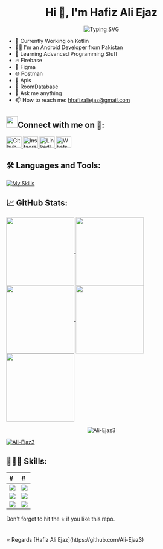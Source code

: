 <h1 align="center">Hi 👋, I'm Hafiz Ali Ejaz</h1>

<div align="center">
  <a href="https://git.io/typing-svg">
    <img src="https://readme-typing-svg.demolab.com?font=Roboto+Slab&weight=500&size=25&duration=4000&pause=500&color=1ABC9C&center=true&vCenter=true&width=665&height=55&lines=Hi+%F0%9F%91%8B%2C+I'm+Hafiz+Ali+Ejaz;%F0%9F%94%AD+I’m+currently+working+on+Kotlin;%F0%9F%8C%B1+Learning+advanced+Programming+Stuff;%E2%9A%A1+Firebase+Postman+MySql;%F0%9F%93%AB+How+to+reach+me%3A+hhafizaliejaz%40gmail.com" alt="Typing SVG" />
  </a>
</div>



- 🔭 Currently Working on Kotlin
- 👨‍💻 I'm an Android Developer from Pakistan
- 🌱 Learning Advanced Programming Stuff
- 🔥 Firebase
- 🚀 Figma
- 🌐 Postman
- 📍 Apis
- 📃 RoomDatabase
- 💬 Ask me anything 
- 📫 How to reach me: hhafizaliejaz@gmail.com






  
  
<h2 align="left" > <img src="https://media.giphy.com/media/iY8CRBdQXODJSCERIr/giphy.gif" width="30" height="30" style="margin-center: 10px;">Connect with me on 🤝: </h2>

<div id="badges" align="left">
  <a href="https://github.com/Ali-Ejaz3/Ali-Ejaz3">
    <img src="https://raw.githubusercontent.com/rahuldkjain/github-profile-readme-generator/master/src/images/icons/Social/github.svg" alt="Github" height="30" width="40"/>
  </a>
  <a href="https://www.instagram.com/hali9250">
    <img src="https://raw.githubusercontent.com/rahuldkjain/github-profile-readme-generator/master/src/images/icons/Social/instagram.svg" alt="Instagram" height="30" width="40"/>
  </a>
  <a href="https://www.linkedin.com/in/ali-ejaz-775558201">
    <img src="https://raw.githubusercontent.com/rahuldkjain/github-profile-readme-generator/master/src/images/icons/Social/linked-in-alt.svg" alt="LinkedIn" height="30" width="40"/>
  </a>
  <a href="https://wa.me/+923064608462">
    <img src="https://raw.githubusercontent.com/rahuldkjain/github-profile-readme-generator/master/src/images/icons/Social/whatsapp.svg" alt="WhatsApp" height="30" width="40"/>
  </a>
</div>




<h2>🛠️ Languages and Tools:</h2>

[![My Skills](https://skillicons.dev/icons?i=java,kotlin,firebase,figma,git,github,androidstudio,postman,idea,stackoverflow,vscode)](https://skillicons.dev)


<h2>📈 GitHub Stats:</h2>

<div align="left">
  <a href="https://github.com/Ali-Ejaz3">
    <img align="center" src="http://github-profile-summary-cards.vercel.app/api/cards/stats?username=Ali-Ejaz3&theme=2077" height="180em" />
    <img align="center" src="http://github-profile-summary-cards.vercel.app/api/cards/most-commit-language?username=Ali-Ejaz3&theme=2077" height="180em" />
    <img align="center" src="http://github-profile-summary-cards.vercel.app/api/cards/repos-per-language?username=Ali-Ejaz3&theme=2077" height="180em" />
    <img align="center" src="http://github-profile-summary-cards.vercel.app/api/cards/productive-time?username=Ali-Ejaz3&theme=2077" height="180em" />
    <img align="center" src="http://github-profile-summary-cards.vercel.app/api/cards/profile-details?username=Ali-Ejaz3&theme=2077" height="180em" />
  </a>
</div>

<p style="text-align: center;">
  <img src="https://github-readme-streak-stats.herokuapp.com/?user=Ali-Ejaz3&" alt="Ali-Ejaz3" />
</p>


<p align="left"> <a href="https://github.com/ryo-ma/github-profile-trophy"><img src="https://github-profile-trophy.vercel.app/?username=Ali-Ejaz3" alt="Ali-Ejaz3" /></a> </p>


<h2>🧑🏻‍💻 Skills:</h2>

| # | # |
| :------------ | :--------------- |
| <img src="https://img.shields.io/badge/-Java-0D1117?style=flat-square&logo=oracle&logoColor=F0DB4F"> | <img src="https://img.shields.io/badge/-Kotlin-0D1117?style=flat-square&logo=kotlin&logoColor=F0DB4F"> |
| <img src="https://img.shields.io/badge/-XML-0D1117?style=flat-square&logo=html5&logoColor=F0DB4F"> | <img src="https://img.shields.io/badge/-Firebase-0D1117?style=flat-square&logo=firebase&logoColor=F0DB4F"> |
| <img src="https://img.shields.io/badge/-API-0D1117?style=flat-square&logo=fastapi&logoColor=F0DB4F"> | <img src="https://img.shields.io/badge/-Material%20Design-0D1117?style=flat-square&logo=material-design&logoColor=F0DB4F"> |








Don't forget to hit the :star: if you like this repo.

<br>
⭐️ Regards [Hafiz Ali Ejaz](https://github.com/Ali-Ejaz3)
